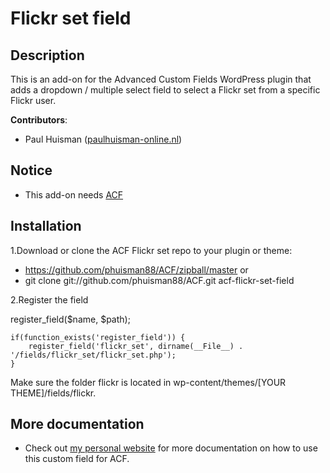 Flickr set field
=============

## Description

This is an add-on for the Advanced Custom Fields WordPress plugin that adds a dropdown / multiple select field to select a Flickr set from a specific Flickr user.

**Contributors**:

* Paul Huisman	([paulhuisman-online.nl](http://www.paulhuisman-online.nl))

## Notice

- This add-on needs [ACF](http://www.advancedcustomfields.com/) 


## Installation

1.Download or clone the ACF Flickr set repo to your plugin or theme:  
* https://github.com/phuisman88/ACF/zipball/master or  
* git clone git://github.com/phuisman88/ACF.git acf-flickr-set-field  

2.Register the field 

register_field($name, $path);

	if(function_exists('register_field')) {    
		register_field('flickr_set', dirname(__File__) . '/fields/flickr_set/flickr_set.php');  
	}  

Make sure the folder flickr is located in wp-content/themes/[YOUR THEME]/fields/flickr.

## More documentation

* Check out [my personal website](http://www.paulhuisman-online.nl/fresh-look/flickr-field) for more documentation on how to use this custom field for ACF.